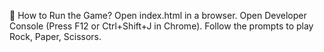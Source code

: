 🚀 How to Run the Game?
Open index.html in a browser.
Open Developer Console (Press F12 or Ctrl+Shift+J in Chrome).
Follow the prompts to play Rock, Paper, Scissors.